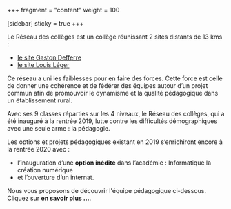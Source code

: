 +++
fragment = "content"
weight = 100

[sidebar]
  sticky = true
+++


Le Réseau des collèges est un collège réunissant 2 sites distants de 13 kms :
* <a href="http://maps.google.com/?q=College Gaston Defferre rue de la Croix 37290 Preuilly-sur-Claise">le site Gaston Defferre</a>
* <a href="http://maps.google.com/?q=College Louis Léger 4 rue du collège 37350 Grand Pressigny">le site Louis Léger</a> 

Ce réseau a uni les faiblesses pour en faire des forces. Cette force est celle de donner une cohérence et de fédérer des équipes autour d’un projet commun afin de promouvoir le dynamisme et la qualité pédagogique dans un établissement rural.

Avec ses 9 classes réparties sur les 4 niveaux, le Réseau des collèges, qui a été inauguré à la rentrée 2019, lutte contre les difficultés démographiques avec une seule arme : la pédagogie.

Les options et projets pédagogiques existant en 2019 s’enrichiront encore à la rentrée 2020 avec :
* l’inauguration d’une **option inédite** dans l’académie : Informatique la création numérique  
* et l’ouverture d’un internat.

Nous vous proposons de découvrir l'équipe pédagogique ci-dessous. Cliquez sur **en savoir plus ...**.


